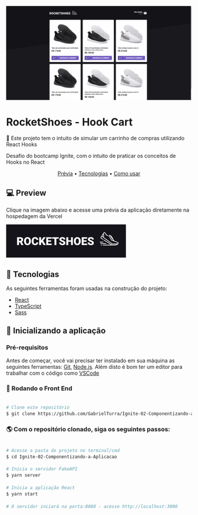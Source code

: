 <img src="./.github/demonstration.gif">


<h1 id="about">RocketShoes - Hook Cart</h1>

<p>📌 Este projeto tem o intuito de simular um carrinho de compras utilizando React Hooks<p>
<p>Desafio do bootcamp Ignite, com o intuito de praticar os conceitos de Hooks no React</p>

<p align="center">
 <a href="#preview">Prévia</a> •
 <a href="#technologies">Tecnologias</a> •
 <a href="#installation">Como usar</a> 
</p>

<h2 align="left" id="preview">💻 Preview </h2>
<p>Clique na imagem abaixo e acesse uma prévia da aplicação diretamente na hospedagem da Vercel</p>
<a target="_blank" href="https://ignite-desafio-02-componentizando-a-aplicacao.vercel.app"><img src="./.github/logo-rocketshoes.jpg" /></a>

<h2 align="left" id="technologies">📐 Tecnologias </h2>

As seguintes ferramentas foram usadas na construção do projeto:

- [React](https://pt-br.reactjs.org)
- [TypeScript](https://www.typescriptlang.org/)
- [Sass](https://sass-lang.com)


<h2 align="left" id="installation">🚀 Inicializando a aplicação</h2>

### Pré-requisitos

Antes de começar, você vai precisar ter instalado em sua máquina as seguintes ferramentas:
[Git](https://git-scm.com), [Node.js](https://nodejs.org/en/). 
Além disto é bom ter um editor para trabalhar com o código como [VSCode](https://code.visualstudio.com/)

### 🎲 Rodando o Front End

```bash

# Clone este repositório
$ git clone https://github.com/GabrielTurra/Ignite-02-Componentizando-a-Aplicacao

```
### 🌎 Com o repositório clonado, siga os seguintes passos:

```bash

# Acesse a pasta do projeto no terminal/cmd
$ cd Ignite-02-Componentizando-a-Aplicacao

# Inicia o servidor FakeAPI
$ yarn server

# Inicia a aplicação React
$ yarn start

# O servidor inciará na porta:8080 - acesse http://localhost:3000

```
